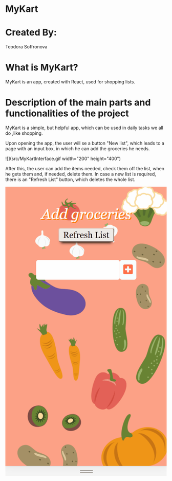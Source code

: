 # MyKart

# Created By:

Teodora Soffronova

# What is MyKart?

MyKart is an app, created with React, used for shopping lists.

# Description of the main parts and functionalities of the project

MyKart is a simple, but helpful app, which can be used in daily tasks we all do ,like shopping.

Upon opening the app, the user will se a button "New list", which leads to a page with an input box, in which he can add the groceries he needs.

![](src/MyKartInterface.gif width="200" height="400")

After this, the user can add the items needed, check them off the list, when he gets them and, if needed, delete them.
In case a new list is required, there is an "Refresh List" button, which deletes the whole list.

![](src/Functionality.gif)